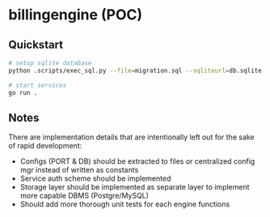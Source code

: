 # billingengine (POC)

## Quickstart

```sh
# setup sqlite database
python .scripts/exec_sql.py --file=migration.sql --sqliteurl=db.sqlite

# start services
go run .
```

## Notes

There are implementation details that are intentionally left out for the sake of rapid development:

- Configs (PORT & DB) should be extracted to files or centralized config mgr instead of written as constants
- Service auth scheme should be implemented
- Storage layer should be implemented as separate layer to implement more capable DBMS (Postgre/MySQL)
- Should add more thorough unit tests for each engine functions
